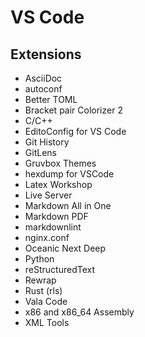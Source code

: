 # VS Code

## Extensions

- AsciiDoc
- autoconf
- Better TOML
- Bracket pair Colorizer 2
- C/C++
- EditoConfig for VS Code
- Git History
- GitLens
- Gruvbox Themes
- hexdump for VSCode
- Latex Workshop
- Live Server
- Markdown All in One
- Markdown PDF
- markdownlint
- nginx.conf
- Oceanic Next Deep
- Python
- reStructuredText
- Rewrap
- Rust (rls)
- Vala Code
- x86 and x86_64 Assembly
- XML Tools
